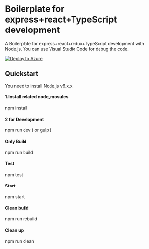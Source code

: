﻿# Boilerplate for express+react+TypeScript development
A Boilerplate for express+react+redux+TypeScript development with Node.js.
You can use Visual Studio Code for debug the code.

[![Deploy to Azure](http://azuredeploy.net/deploybutton.png)](https://azuredeploy.net/)

## Quickstart
You need to install Node.js v6.x.x

#### 1.Install related node_mosules
npm install

#### 2 for Development
npm run dev ( or gulp )

#### Only Build
npm run build

#### Test
npm test

#### Start
npm start

#### Clean build
npm run rebuild

#### Clean up
npm run clean
